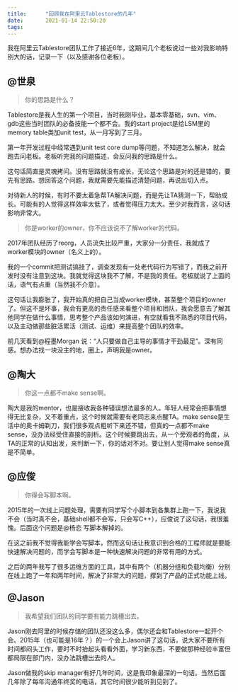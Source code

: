 ```yaml
---
title:      "回顾我在阿里云Tablestore的几年"
date:       2021-01-14 22:50:20
tags:
---
```


我在阿里云Tablestore团队工作了接近6年，这期间几个老板说过一些对我影响特别大的话，记录一下（以及感谢各位老板）。

## @世泉

> 你的思路是什么？

Tablestore是我人生的第一个项目，当时我刚毕业，基本零基础，svn、vim、gdb这些当时团队的必备技能一个都不会。我的start project是给LSM里的memory table类加unit test，从一月写到了三月。

第一年开发过程中经常遇到unit test core dump等问题，不知道怎么解决，就会跑去问老板。老板听完我的问题描述，会反问我的思路是什么。

这句话简直是灵魂拷问。没有思路就没有成长，无论这个思路是对的还是错的，要先有思路。想回答这个问题，我就需要先能描述清楚问题，再说出切入点。

对待新人的时候，有时不要太着急帮TA解决问题，而是先让TA猜测一下，帮助成长。可能有的人觉得这样效率太低了，或者觉得压力太大。至少对我而言，这句话影响非常大。

> 你是worker的owner，你不应该说不了解worker的代码。

2017年团队经历了reorg，人员流失比较严重，大家分一分责任，我就成了worker模块的owner（名义上的）。

我的一个commit把测试搞挂了，调查发现有一处老代码行为写错了，而我之前开发时没有注意到这块。我就觉得这块我不了解，不是我的责任。老板就说了上面的话，语气有点重（当然我不介意）。

这句话让我膨胀了，我开始真的把自己当成worker模块，甚至整个项目的owner了。但这不是坏事，我会有更高的责任感来看整个项目和团队，我会愿意去了解其他同学在做什么事情，思考整个产品该如何演进，有空就看我不熟悉的项目代码，以及主动做那些脏活累活（测试、运维）来提高整个团队的效率。

前几天看到@程墨Morgan 说：“人只要做自己主导的事情才干劲最足”。深有同感。想办法找一块没主的地，圈上，声明我是owner。

## @陶大

> 你这一点都不make sense啊。

陶大是我的mentor，也是接收我各种错误想法最多的人。年轻人经常会把事情想得无比复杂，又不着重点，这个时候就需要有老同志来点醒TA。make sense是生活中的奥卡姆剃刀，我们很多观点粗听下来还不错，但真的一点都不make sense，没办法经受住直接的剖析。这个时候要跳出去，从一个旁观者的角度，从TA的正常的认知出发，来判断一下，你的话对不对。要让别人觉得make sense真是不简单。

## @应俊

> 你得会写脚本啊。

2015年的一次线上问题处理，需要有同学写个小脚本到各集群上跑一下，我说我不会（当时真不会，基础shell都不会写，只会写C++），应俊说了这句话，我很羞愧。后面这个问题是@杨恋 写脚本解掉的。

在这之前我不觉得我能学会写脚本，然而这句话让我意识到合格的工程师就是要能快速解决问题的，而学会写脚本是一种快速解决问题的非常有用的方式。

之后的两年我写了很多运维方面的工具，其中有两个（机器分组和负载均衡）分别在线上跑了一年和两年时间，解决了非常大的问题，撑到了产品的正式功能上线。

## @Jason

> 我希望我们团队的同学要有能力跳槽出去。

Jason刚去阿里的时候存储的团队还没这么多，偶尔还会和Tablestore一起开个会。2015年（也可能是16年？）的一个会上Jason讲了这句话，说大家不要所有时间都闷头工作，要时不时抬起头看看外面，学习新东西，不要做那种经验丰富但都局限在部门内，没办法跳槽出去的人。

Jason做我的skip manager有好几年时间，这是我印象最深的一句话。当然后面几年除了每年沟通年终奖的电话，其它时间很少能听到见到了。
